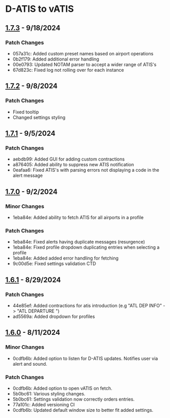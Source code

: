 # D-ATIS to vATIS

## [1.7.3](#1.7.3) - 9/18/2024

### Patch Changes

- 057a31c: Added custom preset names based on airport operations
- 0b2f179: Added additional error handling
- 00e0793: Updated NOTAM parser to accept a wider range of ATIS's
- 67d823c: Fixed log not rolling over for each instance

## [1.7.2](#1.7.2) - 9/8/2024

### Patch Changes

- Fixed tooltip
- Changed settings styling

## [1.7.1](#1.7.1) - 9/5/2024

### Patch Changes

- aebdb99: Added GUI for adding custom contractions
- a876405: Added ability to suppress new ATIS notification
- 0eafaa6: Fixed ATIS's with parsing errors not displaying a code in the alert message

## [1.7.0](#1.7.0) - 9/2/2024

### Minor Changes

- 1eba84e: Added ability to fetch ATIS for all airports in a profile

### Patch Changes

- 1eba84e: Fixed alerts having duplicate messages (resurgence)
- 1eba84e: Fixed profile dropdown duplicating entries when selecting a profile
- 1eba84e: Added added error handling for fetching
- 9c00d5e: Fixed settings validation CTD

## [1.6.1](#1.6.1) - 8/29/2024

### Patch Changes

- 44e85ef: Added contractions for atis introduction (e.g "ATL DEP INFO" -> "ATL DEPARTURE ")
- ad5569a: Added dropdown for profiles

## [1.6.0](#1.6.0) - 8/11/2024

### Minor Changes

- 0cdfb6b: Added option to listen for D-ATIS updates. Notifies user via alert and sound.

### Patch Changes

- 0cdfb6b: Added option to open vATIS on fetch.
- 5b0bc61: Various styling changes.
- 5b0bc61: Settings validation now correctly orders entries.
- 77a101c: Added versioning CI
- 0cdfb6b: Updated default window size to better fit added settings.
